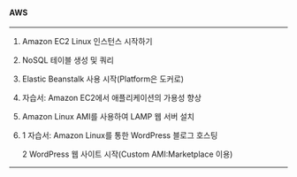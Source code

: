 #### AWS

---

1. Amazon EC2 Linux 인스턴스 시작하기

2. NoSQL 테이블 생성 및 쿼리

3. Elastic Beanstalk 사용 시작(Platform은 도커로)

4. 자습서: Amazon EC2에서 애플리케이션의 가용성 향상

5. Amazon Linux AMI를 사용하여 LAMP 웹 서버 설치

6. 1 자습서: Amazon Linux를 통한 WordPress 블로그 호스팅

   2 WordPress 웹 사이트 시작(Custom AMI:Marketplace 이용)

---



